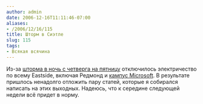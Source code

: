 ```yaml
---
author: admin
date: 2006-12-16T11:11:46-07:00
aliases:
- /2006/12/16/115
title: Шторм в Сиэтле
slug: 115
tags:
- Всякая всячина
---
```


Из-за [шторма в ночь с четверга на пятницу](http://seattletimes.nwsource.com/html/localnews/2003479272_weboutage15.html) отключилось электричество по всему Eastside, включая Редмонд и [кампус Microsoft](http://www.vnunet.com/vnunet/news/2171162/seattle-storm-knocks-microsoft). В результате пришлось ненадолго отложить пару статей, которые я собирался написать на этих выходных. Надеюсь, что к середине следующей недели всё придет в норму.
